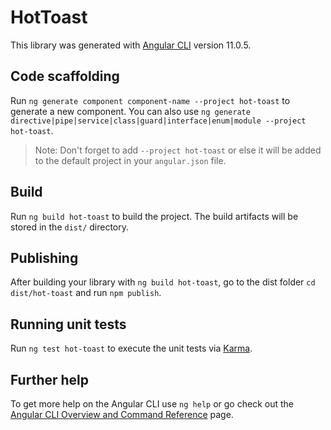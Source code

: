 # HotToast

This library was generated with [Angular CLI](https://github.com/angular/angular-cli) version 11.0.5.

## Code scaffolding

Run `ng generate component component-name --project hot-toast` to generate a new component. You can also use `ng generate directive|pipe|service|class|guard|interface|enum|module --project hot-toast`.
> Note: Don't forget to add `--project hot-toast` or else it will be added to the default project in your `angular.json` file. 

## Build

Run `ng build hot-toast` to build the project. The build artifacts will be stored in the `dist/` directory.

## Publishing

After building your library with `ng build hot-toast`, go to the dist folder `cd dist/hot-toast` and run `npm publish`.

## Running unit tests

Run `ng test hot-toast` to execute the unit tests via [Karma](https://karma-runner.github.io).

## Further help

To get more help on the Angular CLI use `ng help` or go check out the [Angular CLI Overview and Command Reference](https://angular.io/cli) page.

